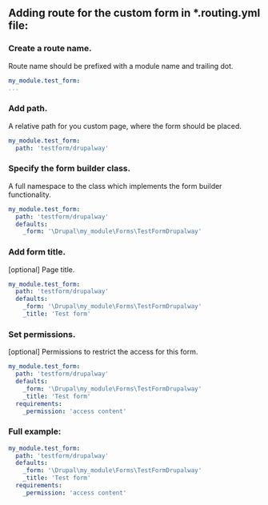 ## Adding route for the custom form in *.routing.yml file:
### Create a route name.
Route name should be prefixed with a module name and trailing dot.
```yml
my_module.test_form:
...
```
### Add path.
A relative path for you custom page, where the form should be placed.
```yml
my_module.test_form:
  path: 'testform/drupalway'
```
### Specify the form builder class.
A full namespace to the class which implements the form builder functionality.
```yml
my_module.test_form:
  path: 'testform/drupalway'
  defaults:
    _form: '\Drupal\my_module\Forms\TestFormDrupalway'
```
### Add form title.
[optional] Page title.
```yml
my_module.test_form:
  path: 'testform/drupalway'
  defaults:
    _form: '\Drupal\my_module\Forms\TestFormDrupalway'
    _title: 'Test form'
```
### Set permissions.
[optional] Permissions to restrict the access for this form.
```yml
my_module.test_form:
  path: 'testform/drupalway'
  defaults:
    _form: '\Drupal\my_module\Forms\TestFormDrupalway'
    _title: 'Test form'
  requirements:
    _permission: 'access content'
```


### Full example:
```yml
my_module.test_form:
  path: 'testform/drupalway'
  defaults:
    _form: '\Drupal\my_module\Forms\TestFormDrupalway'
    _title: 'Test form'
  requirements:
    _permission: 'access content'

```